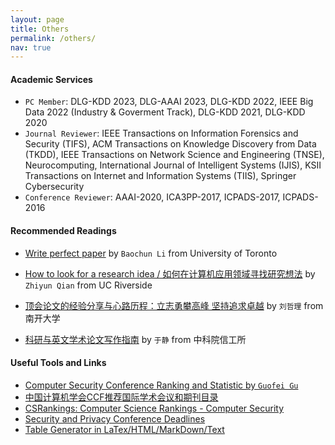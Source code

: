```yaml
---
layout: page
title: Others
permalink: /others/
nav: true
---
```


#### Academic Services

- `PC Member`: DLG-KDD 2023, DLG-AAAI 2023, DLG-KDD 2022, IEEE Big Data 2022 (Industry & Goverment Track), DLG-KDD 2021, DLG-KDD 2020
- `Journal Reviewer`: IEEE Transactions on Information Forensics and Security (TIFS), ACM Transactions on Knowledge Discovery from Data (TKDD), IEEE Transactions on Network Science and Engineering (TNSE), Neurocomputing, International Journal of Intelligent Systems (IJIS), KSII Transactions on Internet and Information Systems (TIIS), Springer Cybersecurity
- `Conference Reviewer`: AAAI-2020, ICA3PP-2017, ICPADS-2017, ICPADS-2016

#### Recommended Readings

- [Write perfect paper](https://iqua.ece.toronto.edu/papers/writing-perfect-papers-2021.pdf) by `Baochun Li` from University of Toronto

- [How to look for a research idea / 如何在计算机应用领域寻找研究想法](https://zhuanlan.zhihu.com/p/341685279) by `Zhiyun Qian` from UC Riverside

- [顶会论文的经验分享与心路历程：立志勇攀高峰 坚持追求卓越](https://zhuanlan.zhihu.com/p/512528671) by `刘哲理` from 南开大学

- [科研与英文学术论文写作指南](https://mmlab-iie.github.io/course/) by `于静` from 中科院信工所


#### Useful Tools and Links

- [Computer Security Conference Ranking and Statistic by `Guofei Gu`](https://people.engr.tamu.edu/guofei/sec_conf_stat.htm)
- [中国计算机学会CCF推荐国际学术会议和期刊目录](https://www.ccf.org.cn/Academic_Evaluation/By_category/)
- [CSRankings: Computer Science Rankings - Computer Security](http://csrankings.org/#/fromyear/2011/toyear/2021/index?none&cn)
- [Security and Privacy Conference Deadlines](https://sec-deadlines.github.io/)
- [Table Generator in LaTex/HTML/MarkDown/Text](https://www.tablesgenerator.com)
